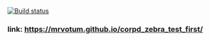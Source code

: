 [![Build status](https://ci.appveyor.com/api/projects/status/6c1jka9lqfgnsedq/branch/main?svg=true)](https://ci.appveyor.com/project/mrvotum/corpd-zebra-test-first/branch/main)

### link:  https://mrvotum.github.io/corpd_zebra_test_first/
